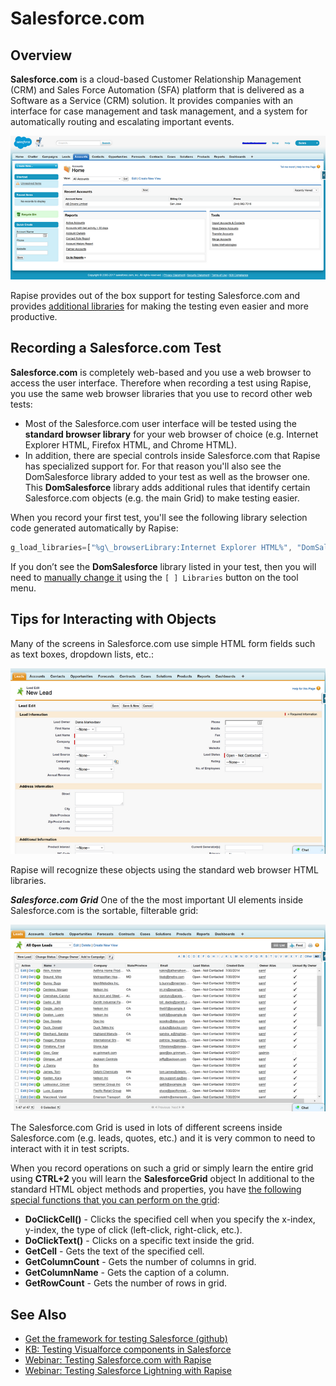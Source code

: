 # Salesforce.com

## Overview

**Salesforce.com** is a cloud-based Customer Relationship Management (CRM) and Sales Force Automation (SFA) platform that is delivered as a Software as a Service (CRM) solution. It provides companies with an interface for case management and task management, and a system for automatically routing and escalating important events.

![salesforce\_dashboard](./img/salesforce_com1.png)

Rapise provides out of the box support for testing Salesforce.com and provides [additional libraries](recording_library.md) for making the testing even easier and more productive.

## Recording a Salesforce.com Test

**Salesforce.com** is completely web-based and you use a web browser to access the user interface. Therefore when recording a test using Rapise, you use the same web browser libraries that you use to record other web tests:

- Most of the Salesforce.com user interface will be tested using the **standard browser library** for your web browser of choice (e.g. Internet Explorer HTML, Firefox HTML, and Chrome HTML).
- In addition, there are special controls inside Salesforce.com that Rapise has specialized support for. For that reason you'll also see the DomSalesforce library added to your test as well as the browser one. This **DomSalesforce** library adds additional rules that identify certain Salesforce.com objects (e.g. the main Grid) to make testing easier.

When you record your first test, you'll see the following library selection code generated automatically by Rapise:

```javascript
g_load_libraries=["%g\_browserLibrary:Internet Explorer HTML%", "DomSalesforce"];
```

If you don’t see the **DomSalesforce** library listed in your test, then you will need to [manually change it](change_the_libraries_being_use.md) using the `[ ] Libraries` button on the tool menu.

## Tips for Interacting with Objects

Many of the screens in Salesforce.com use simple HTML form fields such as text boxes, dropdown lists, etc.:

![salesforce\_fields](./img/salesforce_com2.png)

Rapise will recognize these objects using the standard web browser HTML libraries.

***Salesforce.com Grid***
One of the the most important UI elements inside Salesforce.com is the sortable, filterable grid:

![salesforce\_grid](./img/salesforce_com3.png)

The Salesforce.com Grid is used in lots of different screens inside Salesforce.com (e.g. leads, quotes, etc.) and it is very common to need to interact with it in test scripts.

When you record operations on such a grid or simply learn the entire grid using **CTRL+2** you will learn the **SalesforceGrid** object
In additional to the standard HTML object methods and properties, you have [the following special functions that you can perform on the grid](/Libraries/DomSalesforceGrid/):

- **DoClickCell()** - Clicks the specified cell when you specify the x-index, y-index, the type of click (left-click, right-click, etc.).
- **DoClickText()** - Clicks on a specific text inside the grid.
- **GetCell** - Gets the text of the specified cell.
- **GetColumnCount** - Gets the number of columns in grid.
- **GetColumnName** - Gets the caption of a column.
- **GetRowCount** - Gets the number of rows in grid.

## See Also

- [Get the framework for testing Salesforce (github)](https://github.com/Inflectra/rapise-sfdc)
- [KB: Testing Visualforce components in Salesforce](https://www.inflectra.com/Support/KnowledgeBase/KB313.aspx)
- [Webinar: Testing Salesforce.com with Rapise](https://youtu.be/Ge24OgI0VJ8)
- [Webinar: Testing Salesforce Lightning with Rapise](https://youtu.be/2JBBMzYkil8)
